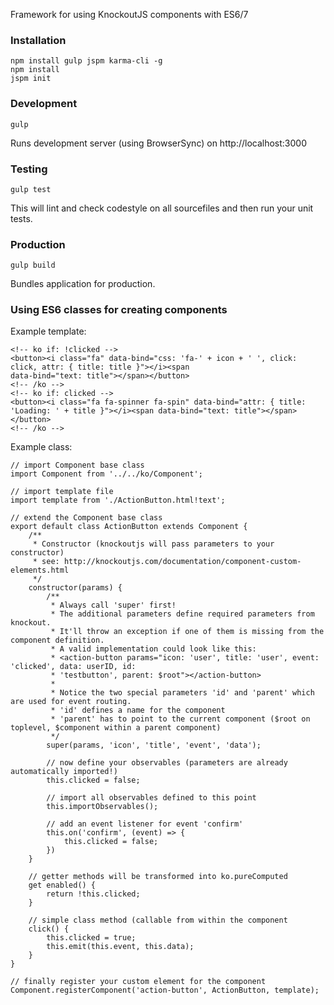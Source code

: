 Framework for using KnockoutJS components with ES6/7

### Installation

```
npm install gulp jspm karma-cli -g
npm install
jspm init
```

### Development

```
gulp
```

Runs development server (using BrowserSync) on http://localhost:3000

### Testing

```
gulp test
```

This will lint and check codestyle on all sourcefiles and then run your unit tests.

### Production

```
gulp build
```

Bundles application for production.

### Using ES6 classes for creating components

Example template:

```
<!-- ko if: !clicked -->
<button><i class="fa" data-bind="css: 'fa-' + icon + ' ', click: click, attr: { title: title }"></i><span
data-bind="text: title"></span></button>
<!-- /ko -->
<!-- ko if: clicked -->
<button><i class="fa fa-spinner fa-spin" data-bind="attr: { title: 'Loading: ' + title }"></i><span data-bind="text: title"></span></button>
<!-- /ko -->
```

Example class:

```
// import Component base class
import Component from '../../ko/Component';

// import template file
import template from './ActionButton.html!text';

// extend the Component base class
export default class ActionButton extends Component {
    /**
     * Constructor (knockoutjs will pass parameters to your constructor)
     * see: http://knockoutjs.com/documentation/component-custom-elements.html
     */
    constructor(params) {
        /**
         * Always call 'super' first!
         * The additional parameters define required parameters from knockout.
         * It'll throw an exception if one of them is missing from the component definition.
         * A valid implementation could look like this:
         * <action-button params="icon: 'user', title: 'user', event: 'clicked', data: userID, id:
         * 'testbutton', parent: $root"></action-button>
         *
         * Notice the two special parameters 'id' and 'parent' which are used for event routing.
         * 'id' defines a name for the component
         * 'parent' has to point to the current component ($root on toplevel, $component within a parent component)
         */
        super(params, 'icon', 'title', 'event', 'data');

        // now define your observables (parameters are already automatically imported!)
        this.clicked = false;

        // import all observables defined to this point
        this.importObservables();

        // add an event listener for event 'confirm'
        this.on('confirm', (event) => {
            this.clicked = false;
        })
    }

    // getter methods will be transformed into ko.pureComputed
    get enabled() {
        return !this.clicked;
    }

    // simple class method (callable from within the component
    click() {
        this.clicked = true;
        this.emit(this.event, this.data);
    }
}

// finally register your custom element for the component
Component.registerComponent('action-button', ActionButton, template);
```
